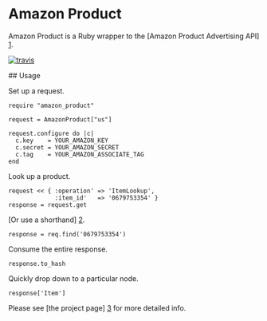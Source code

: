 # Amazon Product

Amazon Product is a Ruby wrapper to the [Amazon Product Advertising API] [1].

[![travis](https://secure.travis-ci.org/hakanensari/amazon_product.png)](http://travis-ci.org/hakanensari/amazon_product)

## Usage

Set up a request.

    require "amazon_product"

    request = AmazonProduct["us"]

    request.configure do |c|
      c.key    = YOUR_AMAZON_KEY
      c.secret = YOUR_AMAZON_SECRET
      c.tag    = YOUR_AMAZON_ASSOCIATE_TAG
    end

Look up a product.

    request << { :operation' => 'ItemLookup',
                 :item_id'   => '0679753354' }
    response = request.get

[Or use a shorthand] [2].

    response = req.find('0679753354')

Consume the entire response.

    response.to_hash

Quickly drop down to a particular node.

    response['Item']

Please see [the project page] [3] for more detailed info.

[1]: https://affiliate-program.amazon.co.uk/gp/advertising/api/detail/main.html

[2]: https://github.com/hakanensari/amazon_product/blob/master/lib/amazon_product/operations.rb

[3]: http://code.papercavalier.com/amazon_product/
